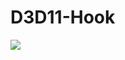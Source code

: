 # D3D11-Hook

[![](http://img.youtube.com/vi/VIZ59WWoPuc/0.jpg)](http://www.youtube.com/watch?v=VIZ59WWoPuc&feature=youtu.be "Video Title")
